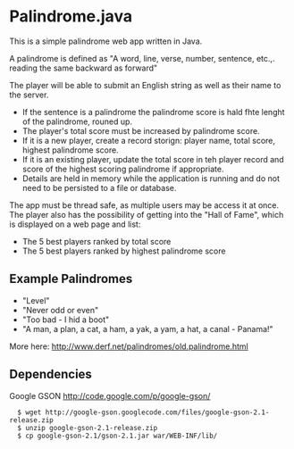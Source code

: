 # Palindrome.java

This is a simple palindrome web app written in Java.

A palindrome is defined as "A word, line, verse, number, sentence, etc.,. reading the same backward as forward"

The player will be able to submit an English string as well as their
name to the server. 
  - If the sentence is a palindrome the palindrome score is hald fhte
    lenght of the palindrome, rouned up.
  - The player's total score must be increased by palindrome score.
  - If it is a new player, create a record storign: player name, total
    score, highest palindrome score.
  - If it is an existing player, update the total score in teh player
    record and score of the highest scoring palindrome if appropriate.
  - Details are held in memory while the application is running and do
    not need to be persisted to a file or database.

The app must be thread safe, as multiple users may be access it at once.
The player also has the possibility of getting into the "Hall of Fame",
which is displayed on a web page and list: 
  - The 5 best players ranked by total score
  - The 5 best players ranked by highest palindrome score

## Example Palindromes

  - "Level"
  - "Never odd or even"
  - "Too bad - I hid a boot"
  - "A man, a plan, a cat, a ham, a yak, a yam, a hat, a canal - Panama!"

More here: http://www.derf.net/palindromes/old.palindrome.html


## Dependencies
  Google GSON http://code.google.com/p/google-gson/
  
```
  $ wget http://google-gson.googlecode.com/files/google-gson-2.1-release.zip
  $ unzip google-gson-2.1-release.zip
  $ cp google-gson-2.1/gson-2.1.jar war/WEB-INF/lib/
```
